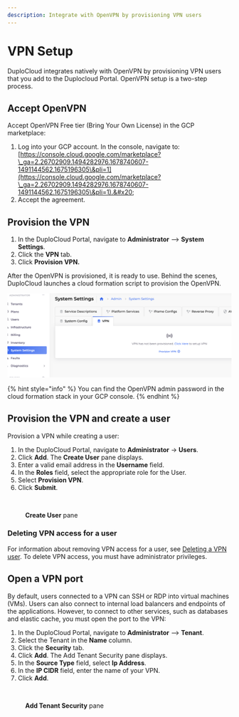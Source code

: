 ```yaml
---
description: Integrate with OpenVPN by provisioning VPN users
---
```


# VPN Setup

DuploCloud integrates natively with OpenVPN by provisioning VPN users that you add to the Duplocloud Portal. OpenVPN setup is a two-step process.

## Accept OpenVPN

Accept OpenVPN Free tier (Bring Your Own License) in the GCP marketplace:&#x20;

1. Log into your GCP account. In the console, navigate to: [https://console.cloud.google.com/marketplace?\_ga=2.26702909.1494282976.1678740607-1491144562.1675196305\&pli=1](https://console.cloud.google.com/marketplace?\_ga=2.26702909.1494282976.1678740607-1491144562.1675196305\&pli=1).&#x20;
2. Accept the agreement.&#x20;

## Provision the VPN

1. In the DuploCloud Portal, navigate to **Administrator** --> **System Settings**.
2. Click the **VPN** tab.
3. Click **Provision VPN.**

After the OpenVPN is provisioned, it is ready to use. Behind the scenes, DuploCloud launches a cloud formation script to provision the OpenVPN.   &#x20;

![VPN tab in the System Settings page.](<../../.gitbook/assets/image (2) (2) (1) (1).png>)

{% hint style="info" %}
You can find the OpenVPN admin password in the cloud formation stack in your GCP console.
{% endhint %}

## **Provision the VPN and create a user**

Provision a VPN while creating a user:

1. In the DuploCloud Portal, navigate to **Administrator** -> **Users**.
2. Click **Add**. The **Create User** pane displays.
3. Enter a valid email address in the **Username** field.
4. In the **Roles** field, select the appropriate role for the User.
5. Select **Provision VPN**.
6. Click **Submit**.

<figure><img src="../../.gitbook/assets/VPN_Create_User.png" alt=""><figcaption><p><strong>Create User</strong> pane</p></figcaption></figure>

### Deleting VPN access for a user

For information about removing VPN access for a user, see [Deleting a VPN user](../../administrator-tools/access-control/add-and-delete-vpn-access-for-users.md#deleting-a-vpn-user). To delete VPN access, you must have administrator privileges.&#x20;

## Open a VPN port

By default, users connected to a VPN can SSH or RDP into virtual machines (VMs). Users can also connect to internal load balancers and endpoints of the applications. However, to connect to other services, such as databases and elastic cache, you must open the port to the VPN:&#x20;

1. In the DuploCloud Portal, navigate to **Administrator** --> **Tenant**.
2. Select the Tenant in the **Name** column.
3. Click the **Security** tab.
4. Click **Add**. The Add Tenant Security pane displays.
5. In the **Source Type** field, select **Ip Address**.&#x20;
6. In the **IP CIDR** field, enter the name of your VPN.
7. Click **Add**.

<figure><img src="../../.gitbook/assets/Add_Tenant_Security.png" alt=""><figcaption><p><strong>Add Tenant Security</strong> pane</p></figcaption></figure>
